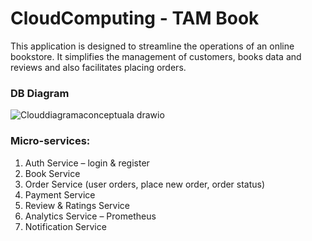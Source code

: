 # CloudComputing - TAM Book

This application is designed to streamline the operations of an online bookstore. It simplifies the management of customers, books data and reviews and also facilitates placing orders.

### DB Diagram

![Clouddiagramaconceptuala drawio](https://github.com/user-attachments/assets/8f786f92-d1f0-4629-83ed-742b1b874bdb)

### Micro-services:

1.	Auth Service – login & register
2.	Book Service
3.	Order Service (user orders, place new order, order status)
4.	Payment Service 
5.	Review & Ratings Service
6.	Analytics Service – Prometheus
7.	Notification Service

